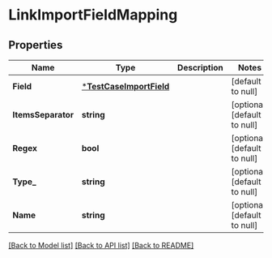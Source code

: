 # LinkImportFieldMapping

## Properties
Name | Type | Description | Notes
------------ | ------------- | ------------- | -------------
**Field** | [***TestCaseImportField**](TestCaseImportField.md) |  | [default to null]
**ItemsSeparator** | **string** |  | [optional] [default to null]
**Regex** | **bool** |  | [optional] [default to null]
**Type_** | **string** |  | [optional] [default to null]
**Name** | **string** |  | [optional] [default to null]

[[Back to Model list]](../README.md#documentation-for-models) [[Back to API list]](../README.md#documentation-for-api-endpoints) [[Back to README]](../README.md)

